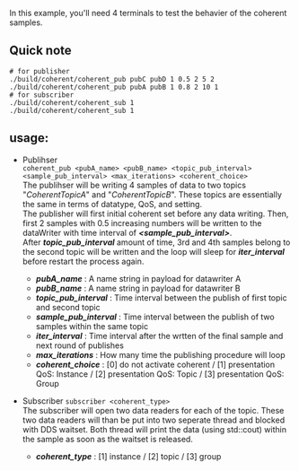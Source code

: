 In this example, you'll need 4 terminals to test the behavier of the coherent samples.

## Quick note
```shell
# for publisher
./build/coherent/coherent_pub pubC pubD 1 0.5 2 5 2
./build/coherent/coherent_pub pubA pubB 1 0.8 2 10 1
# for subscriber
./build/coherent/coherent_sub 1
./build/coherent/coherent_sub 1
```

## usage:
* Publihser  
    `coherent_pub <pubA_name> <pubB_name> <topic_pub_interval> <sample_pub_interval> <max_iterations> <coherent_choice>`  
    The publihser will be writing 4 samples of data to two topics "_CoherentTopicA_" and "_CoherentTopicB_". These topics are essentially the same in terms of datatype, QoS, and setting.  
    The publisher will first initial coherent set before any data writing. Then, first 2 samples with 0.5 increasing numbers will be written to the dataWriter with time interval of **_<sample_pub_interval>_**.  
    After **_topic_pub_interval_** amount of time, 3rd and 4th samples belong to the second topic will be written and the loop will sleep for **_iter_interval_** before restart the process again.
    * **_pubA_name_** : A name string in payload for datawriter A
    * **_pubB_name_** : A name string in payload for datawriter B
    * **_topic_pub_interval_** : Time interval between the publish of first topic and second topic
    * **_sample_pub_interval_** : Time interval between the publish of two samples within the same topic
    * **_iter_interval_** : Time interval after the wrtten of the final sample and next round of publishes
    * **_max_iterations_** : How many time the publishing procedure will loop
    * **_coherent_choice_** : [0] do not activate coherent / [1] presentation QoS: Instance / [2] presentation QoS: Topic / [3] presentation QoS: Group

* Subscriber
    `subscriber <coherent_type>`  
    The subscriber will open two data readers for each of the topic. These two data readers will than be put into two seperate thread and blocked with DDS waitset. Both thread will print the data (using std::cout) within the sample as soon as the waitset is released.
    * **_coherent_type_** : [1] instance / [2] topic / [3] group

